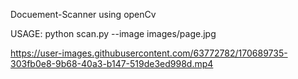 
Docuement-Scanner using openCv

USAGE:
python scan.py --image images/page.jpg


https://user-images.githubusercontent.com/63772782/170689735-303fb0e8-9b68-40a3-b147-519de3ed998d.mp4

